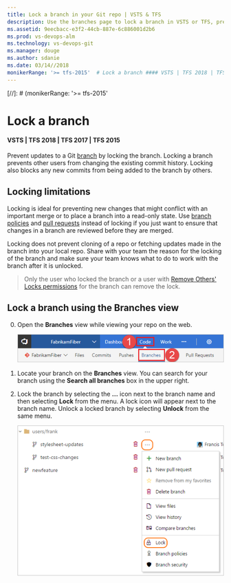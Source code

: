 ```yaml
---
title: Lock a branch in your Git repo | VSTS & TFS
description: Use the branches page to lock a branch in VSTS or TFS, preventing pushes to the branch.
ms.assetid: 9eecbacc-e3f2-44cb-887e-6c886001d2b6
ms.prod: vs-devops-alm
ms.technology: vs-devops-git 
ms.manager: douge
ms.author: sdanie
ms.date: 03/14//2018
monikerRange: '>= tfs-2015'  # Lock a branch #### VSTS | TFS 2018 | TFS 2017 | TFS 2015  Prevent updates to a Git [branch](tutorial/branches.md
---
```

[//]: # (monikerRange: '>= tfs-2015'

# Lock a branch
#### VSTS | TFS 2018 | TFS 2017 | TFS 2015

Prevent updates to a Git [branch](tutorial/branches.md) by locking the branch. 
Locking a branch prevents other users from changing the existing commit history. 
Locking also blocks any new commits from being added to the branch by others. 

## Locking limitations

Locking is ideal for preventing new changes that might conflict with an important merge or to place a branch into a read-only state. 
Use [branch policies](branch-policies.md) and [pull requests](pull-requests.md) instead of locking if you just want to ensure that changes in a branch are reviewed before they are merged.

Locking does not prevent cloning of a repo or fetching updates made in the branch into your local repo.
Share with your team the reason for the locking of the branch and make sure your team knows what to do to work with the branch after it is unlocked. 

> Only the user who locked the branch or a user with [Remove Others' Locks permissions](../security/set-git-tfvc-repository-permissions.md#git-repository) for the branch can remove the lock.

## Lock a branch using the Branches view

0. Open the **Branches** view while viewing your repo on the web.

   ![Access the branches view on the web](_img/branches/branches_nav.png)

0. Locate your branch on the **Branches** view. You can search for your branch using the **Search all branches** box in the upper right.

0. Lock the branch by selecting the **...** icon next to the branch name and then selecting **Lock** from the menu. A lock icon will appear next to the branch name.
Unlock a locked branch by selecting **Unlock** from the same menu.

   ![Lock a branch from the branches context menu](_img/branches/branches_context_menu_lock.png)

